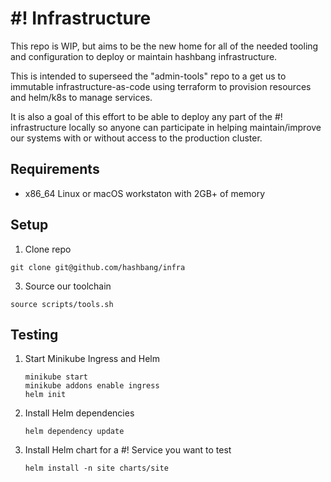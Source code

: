# #! Infrastructure

This repo is WIP, but aims to be the new home for all of the needed tooling
and configuration to deploy or maintain hashbang infrastructure.

This is intended to superseed the "admin-tools" repo to a get us to immutable
infrastructure-as-code using terraform to provision resources and helm/k8s to
manage services.

It is also a goal of this effort to be able to deploy any part of the #!
infrastructure locally so anyone can participate in helping maintain/improve
our systems with or without access to the production cluster.

## Requirements

  * x86_64 Linux or macOS workstaton with 2GB+ of memory

## Setup

1. Clone repo

```
git clone git@github.com/hashbang/infra
```

3. Source our toolchain

```
source scripts/tools.sh
```

## Testing ##

1. Start Minikube Ingress and Helm

    ```
    minikube start
    minikube addons enable ingress
    helm init
    ```

2. Install Helm dependencies

    ```
    helm dependency update
    ```

3. Install Helm chart for a #! Service you want to test

    ```
    helm install -n site charts/site
    ```
